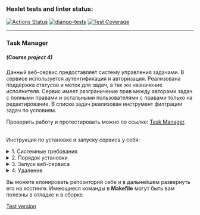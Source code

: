 ### Hexlet tests and linter status:
[![Actions Status](https://github.com/dmkael/python-project-52/actions/workflows/hexlet-check.yml/badge.svg)](https://github.com/dmkael/python-project-52/actions)
[![django-tests](https://github.com/dmkael/python-project-52/actions/workflows/my_workflow.yaml/badge.svg)](https://github.com/dmkael/python-project-52/actions/workflows/my_workflow.yaml)
[![Test Coverage](https://api.codeclimate.com/v1/badges/30a8e8070441ff48b263/test_coverage)](https://codeclimate.com/github/dmkael/python-project-52/test_coverage)



---

### Task Manager
##### (Course project 4)
Данный веб-сервис предоставляет систему управления задачами. В сервисе используется аутентификация и авторизация. Реализована поддержка статусов и меток для задач, а так же назначение исполнителя. Сервис имеет разграничение прав между авторами задач с полными правами и остальными пользователями с правами только на редактирование. В списке задач реализован инструмент филтрации задач по условиям. 

Проверить работу и протестировать можно по ссылке: [Task Manager](https://python-project-52-4ipl.onrender.com).

\
Инструкция по установке и запуску сервиса у себя:

<details>
<summary>1. Системные требования</summary>

- Python 3.10 или выше ([скачать](https://www.python.org/downloads/))
- GIT-клиент ([скачать](https://git-scm.com/downloads/))
- Сервер с базой данных PostgreSQL ([скачать](https://www.postgresql.org/download/))
- Учётная запись и действующий API-key в сервисе коллектора ошибок [Rollbar](https://rollbar.com/)

</details>

<details>
<summary>2. Порядок установки</summary>

- __Linux__:
  - для текущего пользователя:

      ```
    python3 -m pip install --user git+https://github.com/dmkael/python-project-52.git
      ```

  - в систему (использует встроенную версию Python) или в виртуальное окружение:

      ```
    python3 -m pip install git+https://github.com/dmkael/python-project-52.git
      ```

- __Windows__:
  - для текущего пользователя:

      ```
    py -m pip install --user git+https://github.com/dmkael/python-project-52.git
      ```

  - в систему или в виртуальное окружение:

      ```
    py -m pip install git+https://github.com/dmkael/python-project-52.git
      ```

  _ВНИМАНИЕ: При установке пакета "для пользователя" необходимо, чтобы каталог пользовательских пакетов был доступен в переменной PATH. Детальная информация здесь:_
  _[Installing to the user documentation](https://packaging.python.org/en/latest/tutorials/installing-packages/#installing-to-the-user-site)_

Для работы сервиса необходимы две переменные окружения:

- SECRET_KEY - со значением секрета для работы приложения (можете любое значение сгенерировать сами)
- DATABASE_URL - путь к вашей подготовленной базе данных в виде унифицированного идентификатора ресурса (URI): _postgres://{user}:{password}@{hostname}:{port}/{database-name}_
- ROLLBAR_ACCESS_TOKEN - со значением "access_token" сервиса Rollbar


  Можно использовать пакет python-dotenv и указать переменные в файле .env в корне пакета.
  Либо прописать переменные в окружение ОС:
- __Linux (Ubuntu):__

  - Вывести имеющиеся
    ```
    printenv
    ```
  - задать для пользователя, указав значение вида MY_VAR=VALUE:
    ```
    echo MY_VAR=VALUE >> $HOME/.bashrc
    ```
  - задать для системы, указав значение вида MY_VAR=VALUE:
    ```
    sudo echo MY_VAR=VALUE >> /etc/environment
    ```
    _Либо можете прописать текстовым редактором, например, nano в указанные файлы вручную._


- __Windows:__
  - запустить в командной строке __cmd__ или __PowerShell__ от имени администратора, либо в меню __Выполнить__, которое открывается сочетанием клавиш __WIN + R__ (_При запуске через меню "Выполнить" может запуститься без прав администратора, что не позволит менять системные переменные_):
    ```
    rundll32.exe sysdm.cpl,EditEnvironmentVariables
    ```

После добавления переменных окружения нужно выполнить миграции в базу данных и собрать статические файлы Django:

- __Linux:__

  - запустить команду:
  ```
  python3 $(pip show hexlet-code | grep -oP 'Location: \K.*')/task_manager/django_manage/manage.py migrate && python3 $(pip show hexlet-code | grep -oP 'Location: \K.*')/task_manager/django_manage/manage.py collectstatic
  
  ```

- __Windows:__
  
  - запустить команду в __PowerShell__:
  ```
  <# apply migrations and collect static files #>
  $location = (pip show hexlet-code | Select-String -Pattern 'Location: (.*)' | ForEach-Object {
      if ($_.Matches.Count -gt 0) {
          $_.Matches[0].Groups[1].Value
      }
  }); $manager = "$location\task_manager\django_manage\manage.py"; Write-Output $manager; py "$manager" migrate; py "$manager" collectstatic --no-input

  ```

Так же необходимо прописать разрешённые хосты в разделе ALLOWED_HOSTS файла settings.py для работы сервиса:

- __Linux:__

  - запустить команду:
  ```
  nano $(pip show hexlet-code | grep -oP 'Location: \K.*')/task_manager/settings.py

  ```

- __Windows:__

  - запустить команду в __PowerShell__:
  ```
  $location = (pip show hexlet-code | Select-String -Pattern 'Location: (.*)' | ForEach-Object {
       if ($_.Matches.Count -gt 0) {
           $_.Matches[0].Groups[1].Value
       }
  }); notepad.exe $location\task_manager\settings.py;

  ```
На этом установка завершена!
</details>

<details>
<summary>3. Запуск веб-сервиса</summary>

После установки веб-сервис готов к запуску. Вы можете опционально добавить переменную окружения __PORT__ для указания порта веб-сервиса.
В случае отсутствия переменной, используется значение по умолчанию __8000__. Запустить можно следующими командами:

- __Linux:__

  запуск c использованием __Django__ с отладкой:
  ```
  export DEBUG=True; python3 $(pip show hexlet-code | grep -oP 'Location: \K.*')/task_manager/django_manage/manage.py runserver localhost:8000
  ```
  запуск c использованием __gunicorn__:
  ```
  export PORT=${PORT:-8000}; gunicorn -w 4 -b 0.0.0.0:${PORT} task_manager.asgi:application -k uvicorn.workers.UvicornWorker
  ```

- __Windows:__

  запуск через __PowerShell__ c использованием __Django__ с отладкой:
  ```
  if (-not $env:DEBUG) {$env:DEBUG = "True"} $location = (pip show hexlet-code | Select-String -Pattern 'Location: (.*)' | ForEach-Object {
      if ($_.Matches.Count -gt 0) {
          $_.Matches[0].Groups[1].Value
      }
  }); $manager = "$location\task_manager\django_manage\manage.py"; py $manager runserver localhost:8000
  ```
  ОС Windows не поддерживает __gunicorn__, поэтому для запуска можно использовать __uvicorn__:
  Запуск через __PowerShell__ c использованием __waitress__:
  ```
  if (-not $env:PORT) {$env:PORT = "8000"} uvicorn --port=$env:PORT --workers=4 task_manager.asgi:application
  ```

Остановить сервис можно сочетанием клавиш __CTRL + C__, либо закрытием окна терминала. Для остановки сервиса, запущенного через __guvicorn__ в Windows, небходимо сперва нажать сочетание клавиш __CTRL + BREAK__, а затем нажать сочетание клавиш __CTRL + C__
</details>

<details>
  <summary>4. Удаление</summary>
  
Для удаления сервиса введите в командной строке: 

- __Linux__:

    ```
  python3 -m pip uninstall hexlet-code
    ```

- __Windows__:

    ```
  py -m pip uninstall hexlet-code
    ```

</details>

Вы можете клонировать репозиторий себе и в дальнейшем развернуть его на хостинге. Имеющиеся команды в __Makefile__ могут быть вам полезны в отладке и в сборке. 


[Test version](https://python-project-52-4ipl.onrender.com/)
